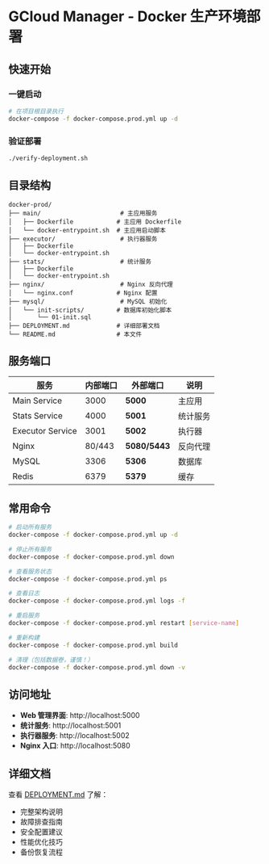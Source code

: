 # GCloud Manager - Docker 生产环境部署

## 快速开始

### 一键启动

```bash
# 在项目根目录执行
docker-compose -f docker-compose.prod.yml up -d
```

### 验证部署

```bash
./verify-deployment.sh
```

## 目录结构

```
docker-prod/
├── main/                      # 主应用服务
│   ├── Dockerfile            # 主应用 Dockerfile
│   └── docker-entrypoint.sh  # 主应用启动脚本
├── executor/                  # 执行器服务
│   ├── Dockerfile
│   └── docker-entrypoint.sh
├── stats/                     # 统计服务
│   ├── Dockerfile
│   └── docker-entrypoint.sh
├── nginx/                     # Nginx 反向代理
│   └── nginx.conf            # Nginx 配置
├── mysql/                     # MySQL 初始化
│   └── init-scripts/         # 数据库初始化脚本
│       └── 01-init.sql
├── DEPLOYMENT.md             # 详细部署文档
└── README.md                 # 本文件
```

## 服务端口

| 服务 | 内部端口 | 外部端口 | 说明 |
|-----|---------|---------|------|
| Main Service | 3000 | **5000** | 主应用 |
| Stats Service | 4000 | **5001** | 统计服务 |
| Executor Service | 3001 | **5002** | 执行器 |
| Nginx | 80/443 | **5080/5443** | 反向代理 |
| MySQL | 3306 | **5306** | 数据库 |
| Redis | 6379 | **5379** | 缓存 |

## 常用命令

```bash
# 启动所有服务
docker-compose -f docker-compose.prod.yml up -d

# 停止所有服务
docker-compose -f docker-compose.prod.yml down

# 查看服务状态
docker-compose -f docker-compose.prod.yml ps

# 查看日志
docker-compose -f docker-compose.prod.yml logs -f

# 重启服务
docker-compose -f docker-compose.prod.yml restart [service-name]

# 重新构建
docker-compose -f docker-compose.prod.yml build

# 清理（包括数据卷，谨慎！）
docker-compose -f docker-compose.prod.yml down -v
```

## 访问地址

- **Web 管理界面**: http://localhost:5000
- **统计服务**: http://localhost:5001
- **执行器服务**: http://localhost:5002
- **Nginx 入口**: http://localhost:5080

## 详细文档

查看 [DEPLOYMENT.md](./DEPLOYMENT.md) 了解：
- 完整架构说明
- 故障排查指南
- 安全配置建议
- 性能优化技巧
- 备份恢复流程
